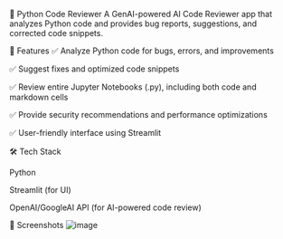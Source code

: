 🚀 Python Code Reviewer
A GenAI-powered AI Code Reviewer app that analyzes Python code and provides bug reports, suggestions, and corrected code snippets.

📌 Features
✅ Analyze Python code for bugs, errors, and improvements

✅ Suggest fixes and optimized code snippets

✅ Review entire Jupyter Notebooks (.py), including both code and markdown cells

✅ Provide security recommendations and performance optimizations

✅ User-friendly interface using Streamlit

🛠️ Tech Stack

Python

Streamlit (for UI)

OpenAI/GoogleAI API (for AI-powered code review)

🚀 Screenshots
![image](https://github.com/user-attachments/assets/3095bbc6-5c85-4a84-b44c-57d8fde9e0b6)

